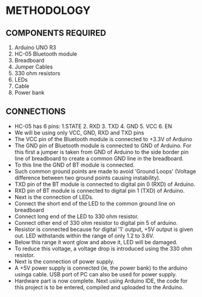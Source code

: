 # METHODOLOGY
## COMPONENTS REQUIRED
1. Arduino UNO R3
2. HC-05 Bluetooth module
3. Breadboard
4. Jumper Cables
5. 330 ohm resistors
6. LEDs
7. Cable
8. Power bank

## CONNECTIONS

- HC-05 has 6 pins: 
  1.STATE
  2. RXD
  3. TXD
  4. GND
  5. VCC
  6. EN
- We will be using only VCC, GND, RXD and TXD pins
- The VCC pin of the Bluetooth module is connected to +3.3V of Arduino
- The GND pin of Bluetooth module is connected to GND of Arduino. For this first a jumper is taken from GND of Arduino to the side border pin line of breadboard to create a common GND line in the breadboard.
- To this line the GND of BT module is connected.
- Such common ground points are made to avoid 'Ground Loops' (Voltage difference between two ground points causing instability).
- TXD pin of the BT module is connected to digital pin 0 (RXD) of Arduino.
- RXD pin of BT module is connected to digital pin 1 (TXD) of Arduino.
- Next is the connection of LEDs.
- Connect the short end of the LED to the common ground line on breadboard
- Connect long end of the LED to 330 ohm resistor.
- Connect other end of 330 ohm resistor to digital pin 5 of arduino.
- Resistor is connected because for digital '1' output, +5V output is given out. LED withstands within the range of only 1.2 to 3.6V.
- Below this range it wont glow and above it, LED will be damaged.
- To reduce this voltage, a voltage drop is introduced using the 330 ohm resistor.
- Next is the connection of power supply.
- A +5V power supply is connected (ie, the power bank) to the arduino usinga cable. USB port of PC can also be used for power supply.
- Hardware part is now complete. Next using Arduino IDE, the code for this project is to be entered, compiled and uploaded to the Arduino.
 
